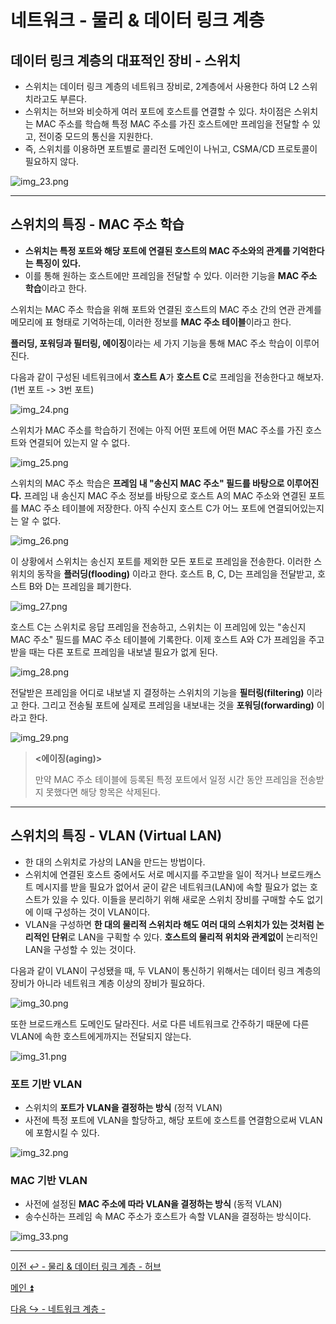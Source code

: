 # 네트워크 - 물리 & 데이터 링크 계층

## 데이터 링크 계층의 대표적인 장비 - 스위치

- 스위치는 데이터 링크 계층의 네트워크 장비로, 2계층에서 사용한다 하여 L2 스위치라고도 부른다.
- 스위치는 허브와 비슷하게 여러 포트에 호스트를 연결할 수 있다. 차이점은 스위치는 MAC 주소를 학습해 특정
MAC 주소를 가진 호스트에만 프레임을 전달할 수 있고, 전이중 모드의 통신을 지원한다.
- 즉, 스위치를 이용하면 포트별로 콜리전 도메인이 나뉘고, CSMA/CD 프로토콜이 필요하지 않다.

![img_23.png](image/img_23.png)

---

## 스위치의 특징 - MAC 주소 학습

- **스위치는 특정 포트와 해당 포트에 연결된 호스트의 MAC 주소와의 관계를 기억한다는 특징이 있다.**
- 이를 통해 원하는 호스트에만 프레임을 전달할 수 있다. 이러한 기능을 **MAC 주소 학습**이라고 한다.

스위치는 MAC 주소 학습을 위해 포트와 연결된 호스트의 MAC 주소 간의 연관 관계를 메모리에 표 형태로 기억하는데, 이러한 정보를 **MAC 주소 테이블**이라고 한다.

**플러딩, 포워딩과 필터링, 에이징**이라는 세 가지 기능을 통해 MAC 주소 학습이 이루어진다.

다음과 같이 구성된 네트워크에서 **호스트 A**가 **호스트 C**로 프레임을 전송한다고 해보자. (1번 포트 -> 3번 포트)

![img_24.png](image/img_24.png)

스위치가 MAC 주소를 학습하기 전에는 아직 어떤 포트에 어떤 MAC 주소를 가진 호스트와 연결되어 있는지 알 수 없다.

![img_25.png](image/img_25.png)

스위치의 MAC 주소 학습은 **프레임 내 "송신지 MAC 주소" 필드를 바탕으로 이루어진다.** 프레임 내 송신지 MAC 주소 정보를 바탕으로 호스트 A의 MAC 주소와
연결된 포트를 MAC 주소 테이블에 저장한다. 아직 수신지 호스트 C가 어느 포트에 연결되어있는지는 알 수 없다.

![img_26.png](image/img_26.png)

이 상황에서 스위치는 송신지 포트를 제외한 모든 포트로 프레임을 전송한다. 이러한 스위치의 동작을 **플러딩(flooding)** 이라고 한다.
호스트 B, C, D는 프레임을 전달받고, 호스트 B와 D는 프레임을 폐기한다.

![img_27.png](image/img_27.png)

호스트 C는 스위치로 응답 프레임을 전송하고, 스위치는 이 프레임에 있는 "송신지 MAC 주소" 필드를 MAC 주소 테이블에 기록한다.
이제 호스트 A와 C가 프레임을 주고받을 때는 다른 포트로 프레임을 내보낼 필요가 없게 된다.

![img_28.png](image/img_28.png)

전달받은 프레임을 어디로 내보낼 지 결정하는 스위치의 기능을 **필터링(filtering)** 이라고 한다. 
그리고 전송될 포트에 실제로 프레임을 내보내는 것을 **포워딩(forwarding)** 이라고 한다.

![img_29.png](image/img_29.png)

> **<에이징(aging)>**
> 
> 만약 MAC 주소 테이블에 등록된 특정 포트에서 일정 시간 동안 프레임을 전송받지 못했다면 해당 항목은 삭제된다.

---

## 스위치의 특징 - VLAN (Virtual LAN)

- 한 대의 스위치로 가상의 LAN을 만드는 방법이다.
- 스위치에 연결된 호스트 중에서도 서로 메시지를 주고받을 일이 적거나 브로드캐스트 메시지를 받을 필요가 없어서 굳이 같은 네트워크(LAN)에 속할 필요가 없는
호스트가 있을 수 있다. 이들을 분리하기 위해 새로운 스위치 장비를 구매할 수도 없기에 이때 구성하는 것이 VLAN이다.
- VLAN을 구성하면 **한 대의 물리적 스위치라 해도 여러 대의 스위치가 있는 것처럼 논리적인 단위**로 LAN을 구획할 수 있다. **호스트의 물리적 위치와 관계없이**
논리적인 LAN을 구성할 수 있는 것이다.

다음과 같이 VLAN이 구성됐을 때, 두 VLAN이 통신하기 위해서는 데이터 링크 계층의 장비가 아니라 네트워크 계층
이상의 장비가 필요하다.

![img_30.png](image/img_30.png)

또한 브로드캐스트 도메인도 달라진다. 서로 다른 네트워크로 간주하기 때문에 다른 VLAN에 속한 호스트에게까지는 전달되지 않는다.

![img_31.png](image/img_31.png)

### 포트 기반 VLAN

- 스위치의 **포트가 VLAN을 결정하는 방식** (정적 VLAN)
- 사전에 특정 포트에 VLAN을 할당하고, 해당 포트에 호스트를 연결함으로써 VLAN에 포함시킬 수 있다.

![img_32.png](image/img_32.png)

### MAC 기반 VLAN

- 사전에 설정된 **MAC 주소에 따라 VLAN을 결정하는 방식** (동적 VLAN)
- 송수신하는 프레임 속 MAC 주소가 호스트가 속할 VLAN을 결정하는 방식이다.

![img_33.png](image/img_33.png)

---

[이전 ↩️ - 물리 & 데이터 링크 계층 - 허브]()

[메인 ⏫](https://github.com/genesis12345678/TIL/blob/main/cs/network/Main.md)

[다음 ↪️ - 네트워크 계층 - ]()